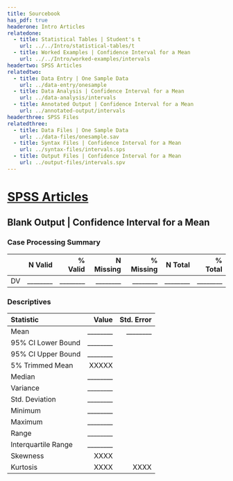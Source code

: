 ```yaml
---
title: Sourcebook
has_pdf: true
headerone: Intro Articles
relatedone:
  - title: Statistical Tables | Student's t
    url: ../../Intro/statistical-tables/t
  - title: Worked Examples | Confidence Interval for a Mean
    url: ../../Intro/worked-examples/intervals
headertwo: SPSS Articles
relatedtwo:
  - title: Data Entry | One Sample Data
    url: ../data-entry/onesample
  - title: Data Analysis | Confidence Interval for a Mean
    url: ../data-analysis/intervals
  - title: Annotated Output | Confidence Interval for a Mean
    url: ../annotated-output/intervals
headerthree: SPSS Files
relatedthree:
  - title: Data Files | One Sample Data
    url: ../data-files/onesample.sav
  - title: Syntax Files | Confidence Interval for a Mean
    url: ../syntax-files/intervals.sps
  - title: Output Files | Confidence Interval for a Mean
    url: ../output-files/intervals.spv
---
```


# [SPSS Articles](../index.md)

## Blank Output | Confidence Interval for a Mean

### Case Processing Summary

|  | N Valid | % Valid | N Missing | % Missing | N Total | % Total |
|:--------|--------:|--------:|----------:|----------:|--------:|--------:|
| DV  | ________   | ________   | ________     | ________     | ________   | ________   |

### Descriptives

| Statistic                | Value   | Std. Error |
|:-------------------------|--------:|-----------:|
| Mean                     | ________   | ________ |
| 95% CI Lower Bound       | ________   | |
| 95% CI Upper Bound       | ________   | |
| 5% Trimmed Mean          | XXXXX   | |
| Median                   | ________   | |
| Variance                 | ________   | |
| Std. Deviation           | ________   | |
| Minimum                  | ________   | |
| Maximum                  | ________   | |
| Range                    | ________   | |
| Interquartile Range      | ________   | |
| Skewness                 | XXXX    | |
| Kurtosis                 | XXXX    | XXXX |
